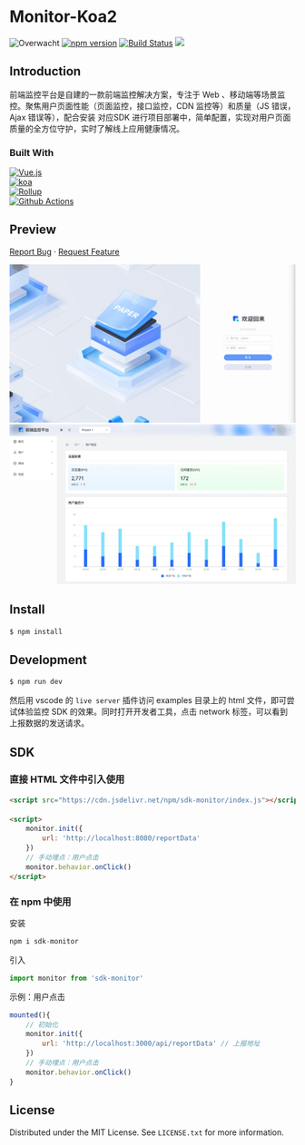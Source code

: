 # Monitor-Koa2

![Overwacht](https://img.shields.io/badge/ui--lib-Elemnt-FFC429.svg)
[![npm version](https://badge.fury.io/js/overwatch-ui.svg)](https://badge.fury.io/js/overwatch-ui)
[![Build Status](https://travis-ci.org/Haixiang6123/overwatch-ui.svg?branch=master)](https://travis-ci.org/Haixiang6123/overwatch-ui)
![](https://img.shields.io/npm/l/overwatch-ui.svg)
## Introduction

前端监控平台是自建的一款前端监控解决方案，专注于 Web 、移动端等场景监控。聚焦用户页面性能（页面监控，接口监控，CDN 监控等）和质量（JS 错误，Ajax 错误等），配合安装 对应SDK 进行项目部署中，简单配置，实现对用户页面质量的全方位守护，实时了解线上应用健康情况。

### Built With

[![Vue.js][Vue.js]][Vue.js]<br/>
[![koa][koa]][koa]<br/>
[![Rollup][Rollup]][Rollup]<br/>
[![Github Actions][GithubAction]][GithubAction]<br/>
## Preview


<a href="https://github.com/Xinjn/mall-platform/issues">Report Bug</a>
·
<a href="https://github.com/Xinjn/mall-platform/issues">Request Feature</a>

![img1](./public/images/img1.jpg)
![img2](./public/images/img2.jpg)

## Install
```bash
$ npm install 
```

## Development

```bash
$ npm run dev
```

然后用 vscode 的 `live server` 插件访问 examples 目录上的 html 文件，即可尝试体验监控 SDK 的效果。同时打开开发者工具，点击 network 标签，可以看到上报数据的发送请求。
## SDK

### 直接 HTML 文件中引入使用

```html
<script src="https://cdn.jsdelivr.net/npm/sdk-monitor/index.js"></script>

<script>
    monitor.init({
        url: 'http://localhost:8080/reportData'
    })
    // 手动埋点：用户点击
    monitor.behavior.onClick()
</script>
```

### 在 npm 中使用

安装
```js
npm i sdk-monitor
```

引入
```js
import monitor from 'sdk-monitor'
```

示例：用户点击
```js
mounted(){
    // 初始化
    monitor.init({
        url: 'http://localhost:3000/api/reportData' // 上报地址
    })
    // 手动埋点：用户点击
    monitor.behavior.onClick()
}
```

## License

Distributed under the MIT License. See `LICENSE.txt` for more information.

[Vue.js]: https://img.shields.io/badge/Vue.js-35495E?style=for-the-badge&logo=vuedotjs&logoColor=4FC08D
[Vue-url]: https://vuejs.org/
[Vite]: https://img.shields.io/badge/Vite-35495E?style=for-the-badge&logo=Vite
[vite-url]: https://vitejs.dev/
[Element]: https://img.shields.io/badge/element-35495E?style=for-the-badge&logo=element
[GithubAction]: https://img.shields.io/badge/Github%20Action-35495E?style=for-the-badge&logo=GitHub+Actions
[koa]: https://img.shields.io/badge/koa-35495E?style=for-the-badge&logo=koa
[Rollup]: https://img.shields.io/badge/Rollup-35495E?style=for-the-badge&logo=Rollup.js